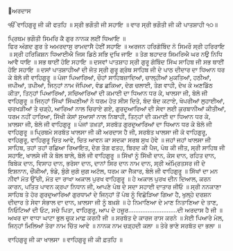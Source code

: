ਅਰਦਾਸ

ੴ ਵਾਹਿਗੁਰੂ ਜੀ ਕੀ ਫਤਹਿ ॥
ਸ੍ਰੀ ਭਗੌਤੀ ਜੀ ਸਹਾਇ ॥
ਵਾਰ ਸ੍ਰੀ ਭਗੌਤੀ ਜੀ ਕੀ ਪਾਤਸ਼ਾਹੀ ੧੦॥

ਪ੍ਰਿਥਮ ਭਗੌਤੀ ਸਿਮਰਿ ਕੈ ਗੁਰ ਨਾਨਕ ਲਈਂ ਧਿਆਇ ॥ 	
ਫਿਰ ਅੰਗਦ ਗੁਰ ਤੇ ਅਮਰਦਾਸੁ ਰਾਮਦਾਸੈ ਹੋਈਂ ਸਹਾਇ ॥
ਅਰਜਨ ਹਰਿਗੋਬਿੰਦ ਨੋ ਸਿਮਰੌ ਸ੍ਰੀ ਹਰਿਰਾਇ ॥
ਸ੍ਰੀ ਹਰਿਕਿਸ਼ਨ ਧਿਆਈਐ ਜਿਸ ਡਿਠੇ ਸਭਿ ਦੁਖਿ ਜਾਇ ॥
ਤੇਗ ਬਹਾਦਰ ਸਿਮਰਿਐ ਘਰ ਨਉ ਨਿਧਿ ਆਵੈ ਧਾਇ ॥
ਸਭ ਥਾਈਂ ਹੋਇ ਸਹਾਇ ॥
ਦਸਵਾਂ ਪਾਤਸ਼ਾਹ ਸ੍ਰੀ ਗੁਰੂ ਗੋਬਿੰਦ ਸਿੰਘ ਸਾਹਿਬ ਜੀ ਸਭ ਥਾਈਂ ਹੋਇ ਸਹਾਇ ॥ ਦਸਾਂ ਪਾਤਸ਼ਾਹੀਆਂ ਦੀ ਜੋਤ ਸ੍ਰੀ ਗੁਰੂ ਗ੍ਰੰਥ ਸਾਹਿਬ ਜੀ ਦੇ ਪਾਠ ਦੀਦਾਰ ਦਾ ਧਿਆਨ ਧਰ ਕੇ ਬੋਲੋ ਜੀ ਵਾਹਿਗੁਰੂ ॥
ਪੰਜਾ ਪਿਆਰਿਆਂ, ਚੌਹਾਂ ਸਾਹਿਬਜ਼ਾਦਿਆਂ, ਚਾਲ੍ਹੀਆਂ ਮੁਕਤਿਆਂ, ਹਠੀਆਂ, ਜਪੀਆਂ, ਤਪੀਆਂ, ਜਿਨ੍ਹਾਂ ਨਾਮ ਜੱਪਿਆ, ਵੰਡ ਛਕਿਆ, ਦੇਗ ਚਲਾਈ, ਤੇਗ ਵਾਹੀ, ਦੇਖ ਕੇ ਅਣਡਿੱਠ ਕੀਤਾ, ਤਿਨ੍ਹਾਂ ਪਿਆਰਿਆਂ, ਸਚਿਆਰਿਆਂ ਦੀ ਕਮਾਈ ਦਾ ਧਿਆਨ ਧਰ ਕੇ, ਖਾਲਸਾ ਜੀ, ਬੋਲੋ ਜੀ ਵਾਹਿਗੁਰੂ ॥
ਜਿਨ੍ਹਾਂ ਸਿੰਘਾਂ ਸਿੰਘਣੀਆਂ ਨੇ ਧਰਮ ਹੇਤ ਸੀਸ ਦਿਤੇ, ਬੰਦ ਬੰਦ ਕਟਾਏ, ਖੋਪਰੀਆਂ ਲੁਹਾਈਆਂ, ਚਰਖੜੀਆਂ ਤੇ ਚੜ੍ਹੇ, ਆਰਿਆਂ ਨਾਲ ਚਿਰਾਏ ਗਏ, ਗੁਰਦੁਆਰਿਆਂ ਦੀ ਸੇਵਾ ਲਈ ਕੁਰਬਾਨੀਆਂ ਕੀਤੀਆਂ, ਧਰਮ ਨਹੀਂ ਹਾਰਿਆ, ਸਿੱਖੀ ਕੇਸਾਂ ਸੁਆਸਾਂ ਨਾਲ ਨਿਬਾਹੀ, ਤਿਨ੍ਹਾਂ ਦੀ ਕਮਾਈ ਦਾ ਧਿਆਨ ਧਰ ਕੇ, ਖ਼ਾਲਸਾ ਜੀ, ਬੋਲੋ ਜੀ ਵਾਹਿਗੁਰੂ ॥
ਪੰਜਾਂ ਤਖ਼ਤਾਂ, ਸਰਬੱਤ ਗੁਰਦੁਆਰਿਆਂ ਦਾ ਧਿਆਨ ਧਰ ਕੇ ਬੋਲੋ ਜੀ ਵਾਹਿਗੁਰੂ ॥ ਪ੍ਰਿਥਮੇ ਸਰਬੱਤ ਖਾਲਸਾ ਜੀ ਕੀ ਅਰਦਾਸ ਹੈ ਜੀ, ਸਰਬੱਤ ਖਾਲਸਾ ਜੀ ਕੋ ਵਾਹਿਗੁਰੂ, ਵਾਹਿਗੁਰੂ, ਵਾਹਿਗੁਰੂ ਚਿਤ ਆਵੇ, ਚਿਤ ਆਵਨ ਕਾ ਸਦਕਾ ਸਰਬ ਸੁਖ ਹੋਵੇ ॥ ਜਹਾਂ ਜਹਾਂ ਖਾਲਸਾ ਜੀ ਸਾਹਿਬ, ਤਹਾਂ ਤਹਾਂ ਰਛਿਆ ਰਿਆਇਤ, ਦੇਗ ਤੇਗ ਫਤਹ, ਬਿਰਦ ਕੀ ਪੈਜ, ਪੰਥ ਕੀ ਜੀਤ, ਸ੍ਰੀ ਸਾਹਿਬ ਜੀ ਸਹਾਇ, ਖਾਲਸੇ ਜੀ ਕੇ ਬੋਲ ਬਾਲੇ, ਬੋਲੋ ਜੀ ਵਾਹਿਗੁਰੂ ॥
ਸਿੱਖਾਂ ਨੂੰ ਸਿੱਖੀ ਦਾਨ, ਕੇਸ ਦਾਨ, ਰਹਿਤ ਦਾਨ, ਬਿਬੇਕ ਦਾਨ, ਵਿਸਾਹ ਦਾਨ, ਭਰੋਸਾ ਦਾਨ, ਦਾਨਾਂ ਸਿਰ ਦਾਨ ਨਾਮ ਦਾਨ, ਸ੍ਰੀ ਅੰਮ੍ਰਿਤਸਰ ਜੀ ਦੇ ਇਸ਼ਨਾਨ, ਚੌਂਕੀਆਂ, ਝੰਡੇ, ਬੁੰਗੇ ਜੁਗੋ ਜੁਗ ਅਟੱਲ, ਧਰਮ ਕਾ ਜੈਕਾਰ, ਬੋਲੋ ਜੀ ਵਾਹਿਗੁਰੂ ॥
ਸਿੱਖਾਂ ਦਾ ਮਨ ਨੀਵਾਂ ਮੱਤ ਉੱਚੀ, ਮੱਤ ਦਾ ਰਾਖਾ ਅਕਾਲ ਪੁਰਖ ਵਾਹਿਗੁਰੂ ॥ ਹੇ ਅਕਾਲ ਪੁਰਖ ਦੀਨ ਦਿਆਲ, ਕਰਨ ਕਾਰਨ, ਪਤਿਤ ਪਾਵਨ ਕ੍ਰਪਾ ਨਿਧਾਨ ਜੀ,  ਆਪਣੇ ਪੰਥ ਦੇ ਸਦਾ ਸਹਾਈ ਦਾਤਾਰ ਜੀਓ ॥ ਸ੍ਰੀ ਨਨਕਾਣਾ ਸਾਹਿਬ ਤੇ ਹੋਰ ਗੁਰਦੁਆਰਿਆਂ ਗੁਰਧਾਮਾਂ ਦੇ ਜਿਨ੍ਹਾਂ ਤੋਂ ਪੰਥ ਨੂੰ ਵਿਛੋੜਿਆ ਗਿਆ ਹੈ, ਖੁਲ੍ਹੇ ਦਰਸ਼ਨ ਦੀਦਾਰ ਤੇ ਸੇਵਾ ਸੰਭਾਲ ਦਾ ਦਾਨ, ਖ਼ਾਲਸਾ ਜੀ ਨੂੰ ਬਖ਼ਸ਼ੋ ॥
ਹੇ ਨਿਮਾਣਿਆ ਦੇ ਮਾਣ ਨਿਤਾਣਿਆ ਦੇ ਤਾਣ, ਨਿਓਟਿਆਂ ਦੀ ਓਟ, ਸਚੇ ਪਿਤਾ, ਵਾਹਿਗੁਰੂ, ਆਪ ਦੇ ਹਜ਼ੂਰ............................ਦੀ ਅਰਦਾਸ ਹੈ ਜੀ ॥ ਅਖਰ ਦਾ ਵਾਧਾ ਘਾਟਾ ਭੁਲ ਚੁਕ ਮਾਫ਼ ਕਰਨੀ ਜੀ ॥ ਸਰਬੱਤ ਦੇ ਕਾਰਜ ਰਾਸ ਕਰਨੇ ॥ ਸੇਈ ਪਿਆਰੇ ਮੇਲ, ਜਿਨ੍ਹਾਂ ਮਿਲਿਆਂ ਤੇਰਾ ਨਾਮ ਚਿੱਤ ਆਵੇ ॥ ਨਾਨਕ ਨਾਮ ਚੜ੍ਹਦੀ ਕਲਾ ॥ ਤੇਰੇ ਭਾਣੇ ਸਰਬੱਤ ਦਾ ਭਲਾ ॥

ਵਾਹਿਗੁਰੂ ਜੀ ਕਾ ਖਾਲਸਾ ॥
ਵਾਹਿਗੁਰੂ ਜੀ ਕੀ ਫ਼ਤਹਿ ॥
